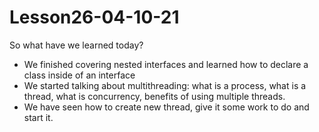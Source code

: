 # Lesson26-04-10-21
So what have we learned today?
- We finished covering nested interfaces and learned how to declare a class inside of an interface
- We started talking about multithreading: what is a process, what is a thread, what is concurrency, benefits of using multiple threads.
- We have seen how to create new thread, give it some work to do and start it.
